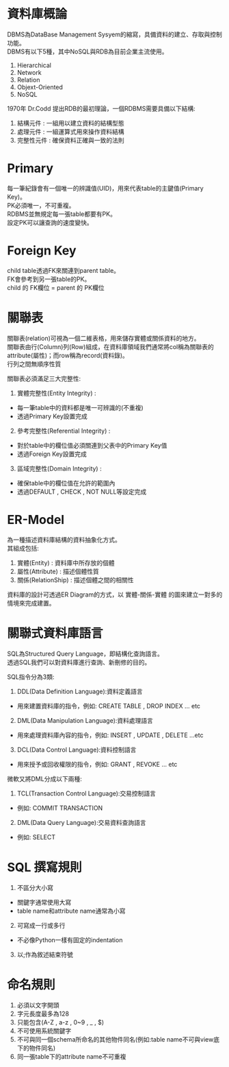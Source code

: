 # 資料庫概論
DBMS為DataBase Management Sysyem的縮寫，具備資料的建立、存取與控制功能。  
DBMS有以下5種，其中NoSQL與RDB為目前企業主流使用。  
1. Hierarchical 
2. Network
3. Relation
4. Objext-Oriented
5. NoSQL

1970年 Dr.Codd 提出RDB的最初理論，一個RDBMS需要具備以下結構:  
1. 結構元件 : 一組用以建立資料的結構型態
2. 處理元件 : 一組運算式用來操作資料結構
3. 完整性元件 : 確保資料正確與一致的法則

# Primary
每一筆紀錄會有一個唯一的辨識值(UID)，用來代表table的主鍵值(Primary Key)。  
PK必須唯一，不可重複。  
RDBMS並無規定每一張table都要有PK。  
設定PK可以讓查詢的速度變快。

# Foreign Key
child table透過FK來關連到parent table。  
FK會參考到另一張table的PK。  
child 的 FK欄位 = parent 的 PK欄位  

# 關聯表
關聯表(relation)可視為一個二維表格，用來儲存實體或關係資料的地方。  
關聯表由行(Column)列(Row)組成，在資料庫領域我們通常將col稱為關聯表的attribute(屬性)；而row稱為record(資料錄)。  
行列之間無順序性質

關聯表必須滿足三大完整性:  
1. 實體完整性(Entity Integrity) : 
  - 每一筆table中的資料都是唯一可辨識的(不重複)
  - 透過Primary Key設置完成
2.  參考完整性(Referential Integrity) :
  - 對於table中的欄位值必須關連到父表中的Primary Key值
  - 透過Foreign Key設置完成
3.  區域完整性(Domain Integrity) : 
  - 確保table中的欄位值在允許的範圍內
  - 透過DEFAULT , CHECK , NOT NULL等設定完成

# ER-Model
為一種描述資料庫結構的資料抽象化方式。  
其組成包括:  
1. 實體(Entity) : 資料庫中所存放的個體
2. 屬性(Attribute) : 描述個體性質
3. 關係(RelationShip) : 描述個體之間的相關性

資料庫的設計可透過ER Diagram的方式，以 實體-關係-實體 的圖來建立一對多的情境來完成建置。  

# 關聯式資料庫語言
SQL為Structured Query Language，即結構化查詢語言。  
透過SQL我們可以對資料庫進行查詢、新刪修的目的。  

SQL指令分為3類:  
1. DDL(Data Definition Language):資料定義語言
  - 用來建置資料庫的指令，例如: CREATE TABLE , DROP INDEX ... etc
2. DML(Data Manipulation Language):資料處理語言
  - 用來處理資料庫內容的指令，例如: INSERT , UPDATE , DELETE ...etc
3. DCL(Data Control Language):資料控制語言
  - 用來授予或回收權限的指令，例如: GRANT , REVOKE ... etc

微軟又將DML分成以下兩種:
1. TCL(Transaction Control Language):交易控制語言
  - 例如: COMMIT TRANSACTION
2. DML(Data Query Language):交易資料查詢語言
  - 例如: SELECT

# SQL 撰寫規則
1. 不區分大小寫
  - 關鍵字通常使用大寫
  - table name和attribute name通常為小寫
2. 可寫成一行或多行
  - 不必像Python一樣有固定的indentation
3. 以;作為敘述結束符號

# 命名規則
1. 必須以文字開頭
2. 字元長度最多為128
3. 只能包含(A-Z , a-z , 0~9 , _ , $)
4. 不可使用系統關鍵字
5. 不可與同一個schema所命名的其他物件同名(例如:table name不可與view底下的物件同名)
6. 同一張table下的attribute name不可重複


